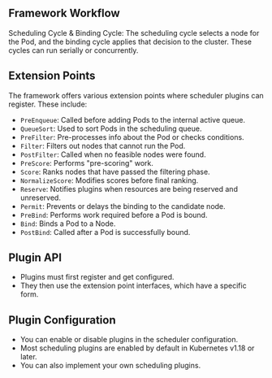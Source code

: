 ## Framework Workflow
Scheduling Cycle & Binding Cycle: The scheduling cycle selects a node for the Pod, and the binding cycle applies that decision to the cluster. These cycles can run serially or concurrently.


## Extension Points
The framework offers various extension points where scheduler plugins can register. These include:
- `PreEnqueue`: Called before adding Pods to the internal active queue.
- `QueueSort`: Used to sort Pods in the scheduling queue.
- `PreFilter`: Pre-processes info about the Pod or checks conditions.
- `Filter`: Filters out nodes that cannot run the Pod.
- `PostFilter`: Called when no feasible nodes were found.
- `PreScore`: Performs "pre-scoring" work.
- `Score`: Ranks nodes that have passed the filtering phase.
- `NormalizeScore`: Modifies scores before final ranking.
- `Reserve`: Notifies plugins when resources are being reserved and unreserved.
- `Permit`: Prevents or delays the binding to the candidate node.
- `PreBind`: Performs work required before a Pod is bound.
- `Bind`: Binds a Pod to a Node.
- `PostBind`: Called after a Pod is successfully bound.


## Plugin API
- Plugins must first register and get configured.
- They then use the extension point interfaces, which have a specific form.



## Plugin Configuration
- You can enable or disable plugins in the scheduler configuration.
- Most scheduling plugins are enabled by default in Kubernetes v1.18 or later.
- You can also implement your own scheduling plugins.